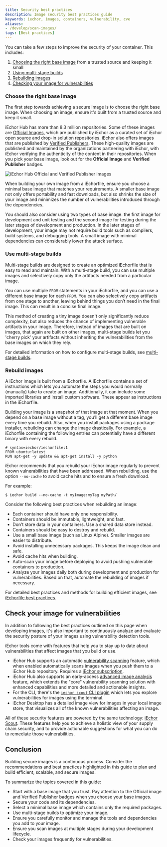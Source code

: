 ```yaml
---
title: Security best practices
description: Image security best practices guide
keywords: iechor, images, containers, vulnerability, cve
aliases:
- /develop/scan-images/
tags: [Best practices]
---
```


You can take a few steps to improve the security of your
container. This includes:

1. [Choosing the right base image](#choose-the-right-base-image) from a trusted source and keeping it small
2. [Using multi-stage builds](#use-multi-stage-builds)
3. [Rebuilding images](#rebuild-images)
4. [Checking your image for vulnerabilities](#check-your-image-for-vulnerabilities)

### Choose the right base image

The first step towards achieving a secure image is to choose the right base
image. When choosing an image, ensure it's built from a trusted source and keep
it small.

iEchor Hub has more than 8.3 million repositories. Some of these images are
[Official Images](../trusted-content/official-images/_index.md), which are published by
iEchor as a curated set of iEchor open source and drop-in solution repositories.
iEchor also offers images that are published by
[Verified Publishers](../trusted-content/dvp-program.md). These high-quality images
are published and maintained by the organizations partnering with iEchor, with
iEchor verifying the authenticity of the content in their repositories. When you
pick your base image, look out for the **Official Image** and **Verified Publisher**
badges.

![iEchor Hub Official and Verified Publisher images](images/hub-official-images.webp)

When building your own image from a iEchorfile, ensure you choose a minimal base
image that matches your requirements. A smaller base image not only offers
portability and fast downloads, but also shrinks the size of your image and
minimizes the number of vulnerabilities introduced through the dependencies.

You should also consider using two types of base image: the first image for
development and unit testing and the second image for testing during the later
stages of development and production. In the later stages of development, your
image may not require build tools such as compilers, build systems, and
debugging tools. A small image with minimal dependencies can considerably
lower the attack surface.

### Use multi-stage builds

Multi-stage builds are designed to create an optimized iEchorfile that is easy
to read and maintain. With a multi-stage build, you can use multiple images and
selectively copy only the artifacts needed from a particular image.

You can use multiple `FROM` statements in your iEchorfile, and you can use a
different base image for each `FROM`. You can also selectively copy artifacts
from one stage to another, leaving behind things you don’t need in the final
image. This can result in a concise final image.

This method of creating a tiny image doesn't only significantly reduce
complexity, but also reduces the chance of implementing vulnerable artifacts in your
image. Therefore, instead of images that are built on images, that again are
built on other images, multi-stage builds let you 'cherry pick' your
artifacts without inheriting the vulnerabilities from the base images on which
they rely.

For detailed information on how to configure multi-stage builds, see
[multi-stage builds](../build/building/multi-stage.md).

### Rebuild images

A iEchor image is built from a iEchorfile. A iEchorfile contains a set of
instructions which lets you automate the steps you would normally
(manually) take to create an image. Additionally, it can include some imported
libraries and install custom software. These appear as instructions in the
iEchorfile.

Building your image is a snapshot of that image at that moment. When
you depend on a base image without a tag, you’ll get a different base image
every time you rebuild. Also, when you install packages using a package
installer, rebuilding can change the image drastically. For example, a
iEchorfile containing the following entries can potentially have a different
binary with every rebuild.

```iechorfile
# syntax=iechor/iechorfile:1
FROM ubuntu:latest
RUN apt-get -y update && apt-get install -y python
```

iEchor recommends that you rebuild your iEchor image regularly to prevent known
vulnerabilities that have been addressed. When rebuilding, use the option
`--no-cache` to avoid cache hits and to ensure a fresh download.

For example:

```console
$ iechor build --no-cache -t myImage:myTag myPath/
```

Consider the following best practices when rebuilding an image:

- Each container should have only one responsibility.
- Containers should be immutable, lightweight, and fast.
- Don’t store data in your containers. Use a shared data store instead.
- Containers should be easy to destroy and rebuild.
- Use a small base image (such as Linux Alpine). Smaller images are easier to
  distribute.
- Avoid installing unnecessary packages. This keeps the image clean and safe.
- Avoid cache hits when building.
- Auto-scan your image before deploying to avoid pushing vulnerable containers
  to production.
- Analyze your images daily both during development and production for
  vulnerabilities. Based on that, automate the rebuilding of images if necessary.

For detailed best practices and methods for building efficient images, see
[iEchorfile best practices](develop-images/iechorfile_best-practices.md).

## Check your image for vulnerabilities

In addition to following the best practices outlined on this page when
developing images, it's also important to continuously analyze and evaluate the
security posture of your images using vulnerability detection tools.

iEchor tools come with features that help you to stay up to date about vulnerabilities
that affect images that you build or use.

- iEchor Hub supports an automatic
  [vulnerability scanning](../iechor-hub/vulnerability-scanning.md) feature,
  which when enabled automatically scans images when you push them to a iEchor Hub
  repository. Requires a [iEchor subscription](../subscription/index.md).
- iEchor Hub also supports an early-access
  [advanced image analysis](../scout/image-analysis.md) feature, which extends
  the "core" vulnerability scanning solution with enhanced capabilities and more
  detailed and actionable insights.
- For the CLI, there's the
  [`iechor scout` CLI plugin](../reference/cli/iechor/scout/_index.md)
  which lets you explore vulnerabilities for images using the terminal.
- iEchor Desktop has a detailed image view for images in your local image
  store, that visualizes all of the known vulnerabilities affecting an image.

All of these security features are powered by the same technology:
[iEchor Scout](../scout/index.md). These features help you to achieve a holistic
view of your supply chain security, and to provide actionable suggestions for
what you can do to remediate those vulnerabilities.

## Conclusion

Building secure images is a continuous process. Consider the recommendations and
best practices highlighted in this guide to plan and build efficient, scalable,
and secure images.

To summarize the topics covered in this guide:

- Start with a base image that you trust. Pay attention to the Official image and
  Verified Publisher badges when you choose your base images.
- Secure your code and its dependencies.
- Select a minimal base image which contains only the required packages.
- Use multi-stage builds to optimize your image.
- Ensure you carefully monitor and manage the tools and dependencies you add to
  your image.
- Ensure you scan images at multiple stages during your development lifecycle.
- Check your images frequently for vulnerabilities.
